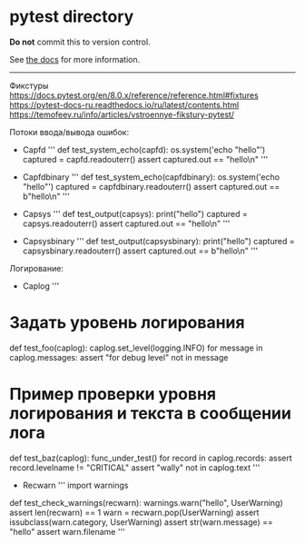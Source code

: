 # pytest directory #


**Do not** commit this to version control.

See [the docs](https://docs.pytest.org/en/stable/how-to/cache.html) for more information.

---
Фикстуры
https://docs.pytest.org/en/8.0.x/reference/reference.html#fixtures
https://pytest-docs-ru.readthedocs.io/ru/latest/contents.html
https://temofeev.ru/info/articles/vstroennye-fikstury-pytest/

Потоки ввода/вывода ошибок:

* Capfd
'''
def test_system_echo(capfd):
      os.system('echo "hello"')
      captured = capfd.readouterr()
      assert captured.out == "hello\n"
'''

* Capfdbinary
'''
def test_system_echo(capfdbinary):
      os.system('echo "hello"')
      captured = capfdbinary.readouterr()
      assert captured.out == b"hello\n"
'''

* Capsys
'''
def test_output(capsys):
        print("hello")
        captured = capsys.readouterr()
        assert captured.out == "hello\n"
'''

* Capsysbinary
'''
 def test_output(capsysbinary):
        print("hello")
        captured = capsysbinary.readouterr()
        assert captured.out == b"hello\n"
'''

Логирование:
* Caplog
'''
# Задать уровень логирования
def test_foo(caplog):
    caplog.set_level(logging.INFO)
    for message in caplog.messages:
        assert "for debug level" not in message
# Пример проверки уровня логирования и текста в сообщении лога
def test_baz(caplog):
    func_under_test()
    for record in caplog.records:
        assert record.levelname != "CRITICAL"
    assert "wally" not in caplog.text
'''
* Recwarn
'''
import warnings

def test_check_warnings(recwarn):
    warnings.warn("hello", UserWarning)
    assert len(recwarn) == 1
    warn = recwarn.pop(UserWarning)
    assert issubclass(warn.category, UserWarning)
    assert str(warn.message) == "hello"
    assert warn.filename
'''